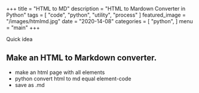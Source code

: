 +++
title = "HTML to MD"
description = "HTML to Mardown Converter in Python"
tags = [
    "code",
    "python",
    "utility",
    "process"
]
featured_image = "/images/htmlmd.jpg"
date = "2020-14-08"
categories = [
    "python",
]
menu = "main"
+++


Quick idea

## Make an HTML to Markdown converter.
- make an html page with all elements
- python convert html to md equal element-code
- save as .md
